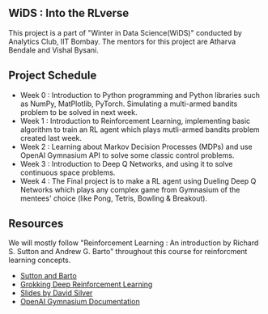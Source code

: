 ## WiDS : Into the RLverse
This project is a part of "Winter in Data Science(WiDS)" conducted by Analytics Club, IIT Bombay. The mentors for this project are Atharva Bendale and Vishal Bysani.

## Project Schedule
- Week 0 : Introduction to Python programming and Python libraries such as NumPy, MatPlotlib, PyTorch. Simulating a multi-armed bandits problem to be solved in next week.
- Week 1 : Introduction to Reinforcement Learning, implementing basic algorithm to train an RL agent which plays mutli-armed bandits problem created last week.
- Week 2 : Learning about Markov Decision Processes (MDPs) and use OpenAI Gymnasium API to solve some classic control problems.
- Week 3 : Introduction to Deep Q Networks, and using it to solve continuous space problems.
- Week 4 : The Final project is to make a RL agent using Dueling Deep Q Networks which plays any complex game from Gymnasium of the mentees' choice (like Pong, Tetris, Bowling & Breakout).

## Resources
We will mostly follow "Reinforcement Learning : An introduction by Richard S. Sutton and Andrew G. Barto" throughout this course for reinforcment learning concepts.
- [Sutton and Barto](SuttonBarto.pdf)
- [Grokking Deep Reinforcement Learning](grokking_RL.pdf)
- [Slides by David Silver](https://www.davidsilver.uk/teaching/)
- [OpenAI Gymnasium Documentation](https://gymnasium.farama.org/)
